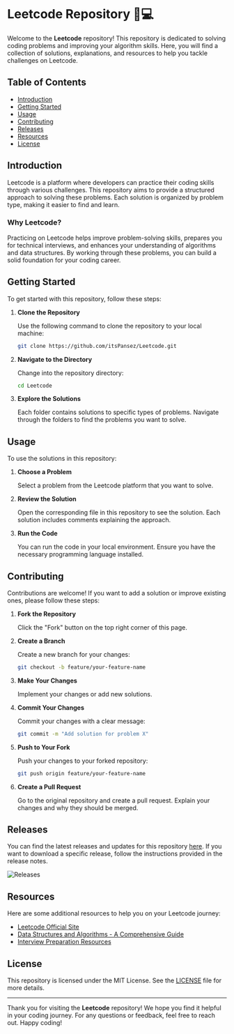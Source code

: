 # Leetcode Repository 🧠💻

Welcome to the **Leetcode** repository! This repository is dedicated to solving coding problems and improving your algorithm skills. Here, you will find a collection of solutions, explanations, and resources to help you tackle challenges on Leetcode.

## Table of Contents

- [Introduction](#introduction)
- [Getting Started](#getting-started)
- [Usage](#usage)
- [Contributing](#contributing)
- [Releases](#releases)
- [Resources](#resources)
- [License](#license)

## Introduction

Leetcode is a platform where developers can practice their coding skills through various challenges. This repository aims to provide a structured approach to solving these problems. Each solution is organized by problem type, making it easier to find and learn.

### Why Leetcode?

Practicing on Leetcode helps improve problem-solving skills, prepares you for technical interviews, and enhances your understanding of algorithms and data structures. By working through these problems, you can build a solid foundation for your coding career.

## Getting Started

To get started with this repository, follow these steps:

1. **Clone the Repository**

   Use the following command to clone the repository to your local machine:

   ```bash
   git clone https://github.com/itsPansez/Leetcode.git
   ```

2. **Navigate to the Directory**

   Change into the repository directory:

   ```bash
   cd Leetcode
   ```

3. **Explore the Solutions**

   Each folder contains solutions to specific types of problems. Navigate through the folders to find the problems you want to solve.

## Usage

To use the solutions in this repository:

1. **Choose a Problem**

   Select a problem from the Leetcode platform that you want to solve.

2. **Review the Solution**

   Open the corresponding file in this repository to see the solution. Each solution includes comments explaining the approach.

3. **Run the Code**

   You can run the code in your local environment. Ensure you have the necessary programming language installed.

## Contributing

Contributions are welcome! If you want to add a solution or improve existing ones, please follow these steps:

1. **Fork the Repository**

   Click the "Fork" button on the top right corner of this page.

2. **Create a Branch**

   Create a new branch for your changes:

   ```bash
   git checkout -b feature/your-feature-name
   ```

3. **Make Your Changes**

   Implement your changes or add new solutions.

4. **Commit Your Changes**

   Commit your changes with a clear message:

   ```bash
   git commit -m "Add solution for problem X"
   ```

5. **Push to Your Fork**

   Push your changes to your forked repository:

   ```bash
   git push origin feature/your-feature-name
   ```

6. **Create a Pull Request**

   Go to the original repository and create a pull request. Explain your changes and why they should be merged.

## Releases

You can find the latest releases and updates for this repository [here](https://github.com/itsPansez/Leetcode/releases). If you want to download a specific release, follow the instructions provided in the release notes.

![Releases](https://img.shields.io/badge/Releases-Latest-blue)

## Resources

Here are some additional resources to help you on your Leetcode journey:

- [Leetcode Official Site](https://leetcode.com)
- [Data Structures and Algorithms - A Comprehensive Guide](https://www.geeksforgeeks.org/data-structures/)
- [Interview Preparation Resources](https://www.educative.io/courses/grokking-the-coding-interview)

## License

This repository is licensed under the MIT License. See the [LICENSE](LICENSE) file for more details.

---

Thank you for visiting the **Leetcode** repository! We hope you find it helpful in your coding journey. For any questions or feedback, feel free to reach out. Happy coding!